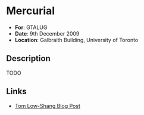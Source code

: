 # Mercurial

* **For**: GTALUG
* **Date**: 9th December 2009
* **Location**: Galbraith Building, University of Toronto

## Description

TODO

## Links

* [Tom Low-Shang Blog Post](http://tomlowshang.blogspot.ca/2009/12/revision-control.html)
